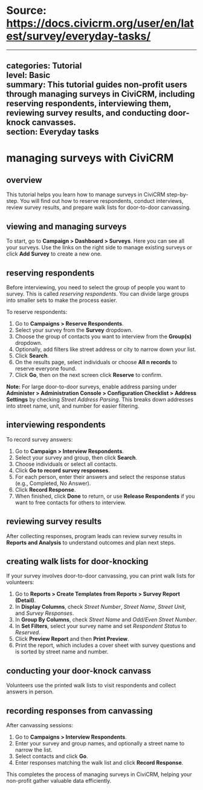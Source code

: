 # Source: https://docs.civicrm.org/user/en/latest/survey/everyday-tasks/

---
categories: Tutorial  
level: Basic  
summary: This tutorial guides non-profit users through managing surveys in CiviCRM, including reserving respondents, interviewing them, reviewing survey results, and conducting door-knock canvasses.  
section: Everyday tasks  
---

# managing surveys with CiviCRM

## overview  
This tutorial helps you learn how to manage surveys in CiviCRM step-by-step. You will find out how to reserve respondents, conduct interviews, review survey results, and prepare walk lists for door-to-door canvassing.

## viewing and managing surveys  
To start, go to **Campaign > Dashboard > Surveys**. Here you can see all your surveys. Use the links on the right side to manage existing surveys or click **Add Survey** to create a new one.

## reserving respondents  
Before interviewing, you need to select the group of people you want to survey. This is called *reserving respondents*. You can divide large groups into smaller sets to make the process easier.

To reserve respondents:  
1. Go to **Campaigns > Reserve Respondents**.  
2. Select your survey from the **Survey** dropdown.  
3. Choose the group of contacts you want to interview from the **Group(s)** dropdown.  
4. Optionally, add filters like street address or city to narrow down your list.  
5. Click **Search**.  
6. On the results page, select individuals or choose **All n records** to reserve everyone found.  
7. Click **Go**, then on the next screen click **Reserve** to confirm.

**Note:** For large door-to-door surveys, enable address parsing under **Administer > Administration Console > Configuration Checklist > Address Settings** by checking *Street Address Parsing*. This breaks down addresses into street name, unit, and number for easier filtering.

## interviewing respondents  
To record survey answers:  
1. Go to **Campaign > Interview Respondents**.  
2. Select your survey and group, then click **Search**.  
3. Choose individuals or select all contacts.  
4. Click **Go to record survey responses**.  
5. For each person, enter their answers and select the response status (e.g., Completed, No Answer).  
6. Click **Record Response**.  
7. When finished, click **Done** to return, or use **Release Respondents** if you want to free contacts for others to interview.

## reviewing survey results  
After collecting responses, program leads can review survey results in **Reports and Analysis** to understand outcomes and plan next steps.

## creating walk lists for door-knocking  
If your survey involves door-to-door canvassing, you can print walk lists for volunteers:  
1. Go to **Reports > Create Templates from Reports > Survey Report (Detail)**.  
2. In **Display Columns**, check *Street Number*, *Street Name*, *Street Unit*, and *Survey Responses*.  
3. In **Group By Columns**, check *Street Name* and *Odd/Even Street Number*.  
4. In **Set Filters**, select your survey name and set *Respondent Status* to *Reserved*.  
5. Click **Preview Report** and then **Print Preview**.  
6. Print the report, which includes a cover sheet with survey questions and is sorted by street name and number.

## conducting your door-knock canvass  
Volunteers use the printed walk lists to visit respondents and collect answers in person.

## recording responses from canvassing  
After canvassing sessions:  
1. Go to **Campaigns > Interview Respondents**.  
2. Enter your survey and group names, and optionally a street name to narrow the list.  
3. Select contacts and click **Go**.  
4. Enter responses matching the walk list and click **Record Response**.

This completes the process of managing surveys in CiviCRM, helping your non-profit gather valuable data efficiently.